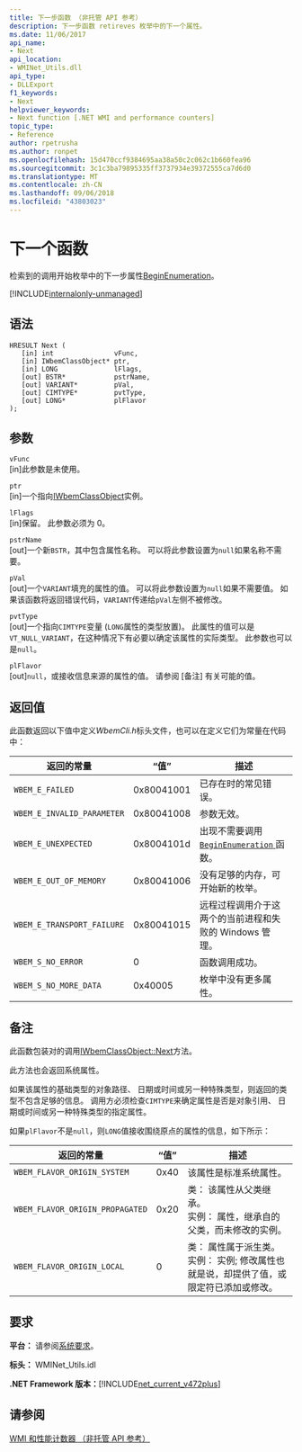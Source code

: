 ```yaml
---
title: 下一步函数 （非托管 API 参考）
description: 下一步函数 retireves 枚举中的下一个属性。
ms.date: 11/06/2017
api_name:
- Next
api_location:
- WMINet_Utils.dll
api_type:
- DLLExport
f1_keywords:
- Next
helpviewer_keywords:
- Next function [.NET WMI and performance counters]
topic_type:
- Reference
author: rpetrusha
ms.author: ronpet
ms.openlocfilehash: 15d470ccf9384695aa38a50c2c062c1b660fea96
ms.sourcegitcommit: 3c1c3ba79895335ff3737934e39372555ca7d6d0
ms.translationtype: MT
ms.contentlocale: zh-CN
ms.lasthandoff: 09/06/2018
ms.locfileid: "43803023"
---
```

# <a name="next-function"></a>下一个函数
检索到的调用开始枚举中的下一步属性[BeginEnumeration](beginenumeration.md)。  

[!INCLUDE[internalonly-unmanaged](../../../../includes/internalonly-unmanaged.md)]
  
## <a name="syntax"></a>语法  
  
```  
HRESULT Next (
   [in] int               vFunc, 
   [in] IWbemClassObject* ptr, 
   [in] LONG              lFlags,
   [out] BSTR*            pstrName,
   [out] VARIANT*         pVal,
   [out] CIMTYPE*         pvtType,
   [out] LONG*            plFlavor     
); 
```  

## <a name="parameters"></a>参数

`vFunc`  
[in]此参数是未使用。

`ptr`  
[in]一个指向[IWbemClassObject](/windows/desktop/api/wbemcli/nn-wbemcli-iwbemclassobject)实例。

`lFlags`  
[in]保留。 此参数必须为 0。

`pstrName`  
[out]一个新`BSTR`，其中包含属性名称。 可以将此参数设置为`null`如果名称不需要。

`pVal`  
[out]一个`VARIANT`填充的属性的值。 可以将此参数设置为`null`如果不需要值。 如果该函数将返回错误代码，`VARIANT`传递给`pVal`左侧不被修改。 

`pvtType`  
[out]一个指向`CIMTYPE`变量 (`LONG`属性的类型放置)。 此属性的值可以是`VT_NULL_VARIANT`，在这种情况下有必要以确定该属性的实际类型。 此参数也可以是`null`。 

`plFlavor`  
[out]`null`，或接收信息来源的属性的值。 请参阅 [备注] 有关可能的值。 

## <a name="return-value"></a>返回值

此函数返回以下值中定义*WbemCli.h*标头文件，也可以在定义它们为常量在代码中：

|返回的常量  |“值”  |描述  |
|---------|---------|---------|
| `WBEM_E_FAILED` | 0x80041001 | 已存在时的常见错误。 |
| `WBEM_E_INVALID_PARAMETER` | 0x80041008 | 参数无效。 |
| `WBEM_E_UNEXPECTED` | 0x8004101d | 出现不需要调用[ `BeginEnumeration` ](beginenumeration.md)函数。 |
| `WBEM_E_OUT_OF_MEMORY` | 0x80041006 | 没有足够的内存，可开始新的枚举。 |
| `WBEM_E_TRANSPORT_FAILURE` | 0x80041015 | 远程过程调用介于这两个的当前进程和失败的 Windows 管理。 |
| `WBEM_S_NO_ERROR` | 0 | 函数调用成功。  |
| `WBEM_S_NO_MORE_DATA` | 0x40005 | 枚举中没有更多属性。 |
  
## <a name="remarks"></a>备注

此函数包装对的调用[IWbemClassObject::Next](/windows/desktop/api/wbemcli/nf-wbemcli-iwbemclassobject-next)方法。

此方法也会返回系统属性。

如果该属性的基础类型的对象路径、 日期或时间或另一种特殊类型，则返回的类型不包含足够的信息。 调用方必须检查`CIMTYPE`来确定属性是否是对象引用、 日期或时间或另一种特殊类型的指定属性。

如果`plFlavor`不是`null`，则`LONG`值接收围绕原点的属性的信息，如下所示：

|返回的常量  |“值”  |描述  |
|---------|---------|---------|
| `WBEM_FLAVOR_ORIGIN_SYSTEM` | 0x40 | 该属性是标准系统属性。 |
| `WBEM_FLAVOR_ORIGIN_PROPAGATED` | 0x20 | 类： 该属性从父类继承。 </br> 实例： 属性，继承自的父类，而未修改的实例。  |
| `WBEM_FLAVOR_ORIGIN_LOCAL` | 0 | 类： 属性属于派生类。 </br> 实例： 实例; 修改属性也就是说，却提供了值，或限定符已添加或修改。 |

## <a name="requirements"></a>要求  
 **平台：** 请参阅[系统要求](../../../../docs/framework/get-started/system-requirements.md)。  
  
 **标头：** WMINet_Utils.idl  
  
 **.NET Framework 版本：**[!INCLUDE[net_current_v472plus](../../../../includes/net-current-v472plus.md)]  
  
## <a name="see-also"></a>请参阅  
[WMI 和性能计数器 （非托管 API 参考）](index.md)
